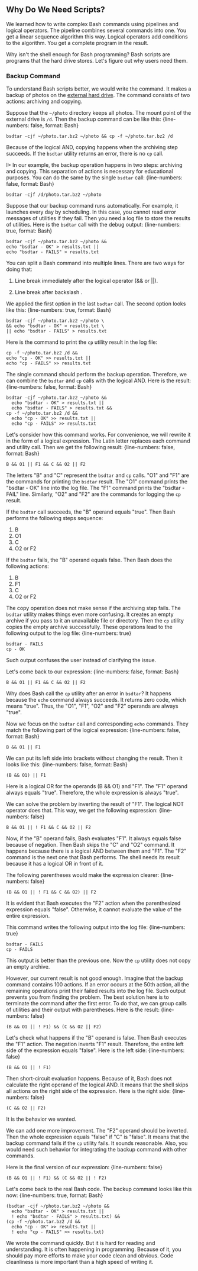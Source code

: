 ## Why Do We Need Scripts?

We learned how to write complex Bash commands using pipelines and logical operators. The pipeline combines several commands into one. You get a linear sequence algorithm this way. Logical operators add conditions to the algorithm. You get a complete program in the result.

Why isn't the shell enough for Bash programming? Bash scripts are programs that the hard drive stores. Let's figure out why users need them.

### Backup Command

To understand Bash scripts better, we would write the command. It makes a backup of photos on the [external hard drive](https://en.wikipedia.org/wiki/Hard_disk_drive#EXTERNAL). The command consists of two actions: archiving and copying.

Suppose that the `~/photo` directory keeps all photos. The mount point of the external drive is `/d`. Then the backup command can be like this:
{line-numbers: false, format: Bash}
```
bsdtar -cjf ~/photo.tar.bz2 ~/photo && cp -f ~/photo.tar.bz2 /d
```

Because of the logical AND, copying happens when the archiving step succeeds. If the `bsdtar` utility returns an error, there is no `cp` call.

I> In our example, the backup operation happens in two steps: archiving and copying. This separation of actions is necessary for educational purposes. You can do the same by the single `bsdtar` call:
{line-numbers: false, format: Bash}
```
bsdtar -cjf /d/photo.tar.bz2 ~/photo
```

Suppose that our backup command runs automatically. For example, it launches every day by scheduling. In this case, you cannot read error messages of utilities if they fail. Then you need a log file to store the results of utilities. Here is the `bsdtar` call with the debug output:
{line-numbers: true, format: Bash}
```
bsdtar -cjf ~/photo.tar.bz2 ~/photo &&
echo "bsdtar - OK" > results.txt ||
echo "bsdtar - FAILS" > results.txt
```

You can split a Bash command into multiple lines. There are two ways for doing that:

1. Line break immediately after the logical operator (&& or ||).

2. Line break after backslash \.

We applied the first option in the last `bsdtar` call. The second option looks like this:
{line-numbers: true, format: Bash}
```
bsdtar -cjf ~/photo.tar.bz2 ~/photo \
&& echo "bsdtar - OK" > results.txt \
|| echo "bsdtar - FAILS" > results.txt
```

Here is the command to print the `cp` utility result in the log file:
```
cp -f ~/photo.tar.bz2 /d &&
echo "cp - OK" >> results.txt ||
echo "cp - FAILS" >> results.txt
```

The single command should perform the backup operation. Therefore, we can combine the `bsdtar` and `cp` calls with the logical AND. Here is the result:
{line-numbers: false, format: Bash}
```
bsdtar -cjf ~/photo.tar.bz2 ~/photo &&
  echo "bsdtar - OK" > results.txt ||
  echo "bsdtar - FAILS" > results.txt &&
cp -f ~/photo.tar.bz2 /d &&
  echo "cp - OK" >> results.txt ||
  echo "cp - FAILS" >> results.txt
```

Let's consider how this command works. For convenience, we will rewrite it in the form of a logical expression. The Latin letter replaces each command and utility call. Then we get the following result:
{line-numbers: false, format: Bash}
```
B && O1 || F1 && C && O2 || F2
```

The letters "B" and "C" represent the `bsdtar` and `cp` calls. "O1" and "F1" are the commands for printing the `bsdtar` result. The "O1" command prints the "bsdtar - OK" line into the log file. The "F1" command prints the "bsdtar - FAIL" line. Similarly, "O2" and "F2" are the commands for logging the `cp` result.

If the `bsdtar` call succeeds, the "B" operand equals "true". Then Bash performs the following steps sequence:

1. B
2. O1
3. C
4. O2 or F2

If the `bsdtar` fails, the "B" operand equals false. Then Bash does the following actions:

1. B
2. F1
3. C
4. O2 or F2

The copy operation does not make sense if the archiving step fails. The `bsdtar` utility makes things even more confusing. It creates an empty archive if you pass to it an unavailable file or directory. Then the `cp` utility copies the empty archive successfully. These operations lead to the following output to the log file:
{line-numbers: true}
```
bsdtar - FAILS
cp - OK
```

Such output confuses the user instead of clarifying the issue.

Let's come back to our expression:
{line-numbers: false, format: Bash}
```
B && O1 || F1 && C && O2 || F2
```

Why does Bash call the `cp` utility after an error in `bsdtar`? It happens because the `echo` command always succeeds. It returns zero code, which means "true". Thus, the "O1", "F1", "O2" and "F2" operands are always "true".

Now we focus on the `bsdtar` call and corresponding `echo` commands. They match the following part of the logical expression:
{line-numbers: false, format: Bash}
```
B && O1 || F1
```

We can put its left side into brackets without changing the result. Then it looks like this:
{line-numbers: false, format: Bash}
```
(B && O1) || F1
```

Here is a logical OR for the operands (B && O1) and "F1". The "F1" operand always equals "true". Therefore, the whole expression is always "true".

We can solve the problem by inverting the result of "F1". The logical NOT operator does that. This way, we get the following expression:
{line-numbers: false}
```
B && O1 || ! F1 && C && O2 || F2
```

Now, if the "B" operand fails, Bash evaluates "F1". It always equals false because of negation. Then Bash skips the "C" and "O2" command. It happens because there is a logical AND between them and "F1". The "F2" command is the next one that Bash performs. The shell needs its result because it has a logical OR in front of it.

The following parentheses would make the expression clearer:
{line-numbers: false}
```
(B && O1 || ! F1 && C && O2) || F2
```

It is evident that Bash executes the "F2" action when the parenthesized expression equals "false". Otherwise, it cannot evaluate the value of the entire expression.

This command writes the following output into the log file:
{line-numbers: true}
```
bsdtar - FAILS
cp - FAILS
```

This output is better than the previous one. Now the `cp` utility does not copy an empty archive.

However, our current result is not good enough. Imagine that the backup command contains 100 actions. If an error occurs at the 50th action, all the remaining operations print their failed results into the log file. Such output prevents you from finding the problem. The best solution here is to terminate the command after the first error. To do that, we can group calls of utilities and their output with parentheses. Here is the result:
{line-numbers: false}
```
(B && O1 || ! F1) && (C && O2 || F2)
```

Let's check what happens if the "B" operand is false. Then Bash executes the "F1" action. The negation inverts "F1" result. Therefore, the entire left side of the expression equals "false". Here is the left side:
{line-numbers: false}
```
(B && O1 || ! F1)
```

Then short-circuit evaluation happens. Because of it, Bash does not calculate the right operand of the logical AND. It means that the shell skips all actions on the right side of the expression. Here is the right side:
{line-numbers: false}
```
(C && O2 || F2)
```

It is the behavior we wanted.

We can add one more improvement. The "F2" operand should be inverted. Then the whole expression equals "false" if "C" is "false". It means that the backup command fails if the `cp` utility fails. It sounds reasonable. Also, you would need such behavior for integrating the backup command with other commands.

Here is the final version of our expression:
{line-numbers: false}
```
(B && O1 || ! F1) && (C && O2 || ! F2)
```

Let's come back to the real Bash code. The backup command looks like this now:
{line-numbers: true, format: Bash}
```
(bsdtar -cjf ~/photo.tar.bz2 ~/photo &&
  echo "bsdtar - OK" > results.txt ||
  ! echo "bsdtar - FAILS" > results.txt) &&
(cp -f ~/photo.tar.bz2 /d &&
  echo "cp - OK" >> results.txt ||
  ! echo "cp - FAILS" >> results.txt)
```

We wrote the command quickly. But it is hard for reading and understanding. It is often happening in programming. Because of it, you should pay more efforts to make your code clean and obvious. Code cleanliness is more important than a high speed of writing it.

